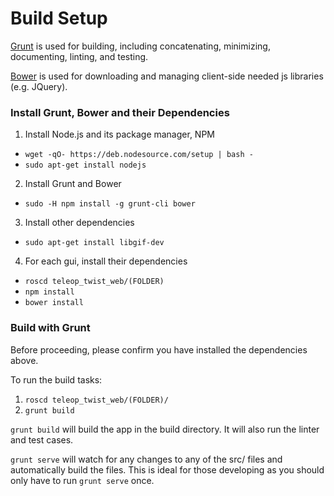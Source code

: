 Build Setup
====================

[Grunt](http://gruntjs.com/) is used for building, including concatenating, minimizing, documenting, linting, and testing.

[Bower](http://bower.io/) is used for downloading and managing client-side needed js libraries (e.g. JQuery).

### Install Grunt, Bower and their Dependencies

 1. Install Node.js and its package manager, NPM
   * `wget -qO- https://deb.nodesource.com/setup | bash -`
   * `sudo apt-get install nodejs`
 2. Install Grunt and Bower
   * `sudo -H npm install -g grunt-cli bower`
 3. Install other dependencies
   * `sudo apt-get install libgif-dev`
 4. For each gui, install their dependencies
   * `roscd teleop_twist_web/(FOLDER)`
   * `npm install`
   * `bower install`

### Build with Grunt

Before proceeding, please confirm you have installed the dependencies above.

To run the build tasks:

 1. `roscd teleop_twist_web/(FOLDER)/`
 2. `grunt build`

`grunt build` will build the app in the build directory. It will also run the linter and test cases.

`grunt serve` will watch for any changes to any of the src/ files and automatically build the files. This is ideal for those developing as you should only have to run `grunt serve` once.

